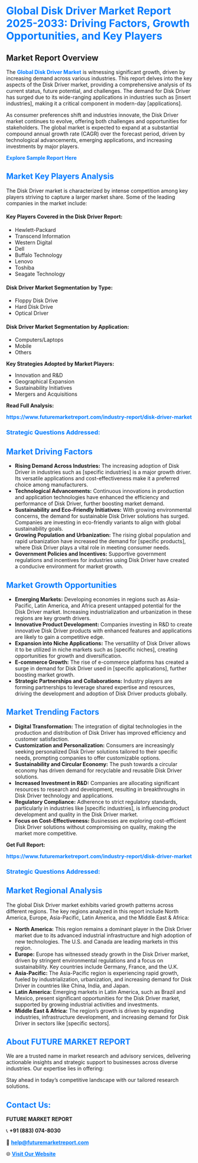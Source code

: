 <h1 style="color: #007BFF;">Global Disk Driver Market Report 2025-2033: Driving Factors, Growth Opportunities, and Key Players</h1>

<section id="overview">
<h2>Market Report Overview</h2>
<p>The <a href="https://www.futuremarketreport.com/industry-report/disk-driver-market" style="color: #007BFF; text-decoration: none;"><strong>Global Disk Driver Market</strong></a> is witnessing significant growth, driven by increasing demand across various industries. This report delves into the key aspects of the Disk Driver market, providing a comprehensive analysis of its current status, future potential, and challenges. The demand for Disk Driver has surged due to its wide-ranging applications in industries such as [insert industries], making it a critical component in modern-day [applications].</p>
<p>As consumer preferences shift and industries innovate, the Disk Driver market continues to evolve, offering both challenges and opportunities for stakeholders. The global market is expected to expand at a substantial compound annual growth rate (CAGR) over the forecast period, driven by technological advancements, emerging applications, and increasing investments by major players.</p>
</section>

<section id="overview">
<p><a href="https://www.futuremarketreport.com/request-sample/reportId=115580" style="color: #007BFF; text-decoration: none;"><strong>Explore Sample Report Here</strong></a></p>
</section>

<section id="key-players">
<h2 style="color: #007BFF;">Market Key Players Analysis</h2>
<p>The Disk Driver market is characterized by intense competition among key players striving to capture a larger market share. Some of the leading companies in the market include:</p>
<h4>Key Players Covered in the Disk Driver Report:</h4>
<ul><li>Hewlett-Packard</li><li>Transcend Information</li><li>Western Digital</li><li>Dell</li><li>Buffalo Technology</li><li>Lenovo</li><li>Toshiba</li><li>Seagate Technology</li></ul>
<h4>Disk Driver Market Segmentation by Type:</h4>
<ul><li>Floppy Disk Drive</li><li>Hard Disk Drive</li><li>Optical Driver</li></ul>

<h4>Disk Driver Market Segmentation by Application:</h4>
<ul><li>Computers/Laptops</li><li>Mobile</li><li>Others</li></ul>
<p><strong>Key Strategies Adopted by Market Players:</strong></p>
<ul>
<li>Innovation and R&D</li>
<li>Geographical Expansion</li>
<li>Sustainability Initiatives</li>
<li>Mergers and Acquisitions</li>
</ul>
</section>

<section>
<p><strong>Read Full Analysis: </strong></p><a href="https://www.futuremarketreport.com/industry-report/disk-driver-market" style="color: #007BFF; text-decoration: none;"><strong>https://www.futuremarketreport.com/industry-report/disk-driver-market</strong></a>
<h3 style="color: #007BFF;">Strategic Questions Addressed:</h3>
</section>

<section id="driving-factors">
<h2 style="color: #007BFF;">Market Driving Factors</h2>
<ul>
<li><strong>Rising Demand Across Industries:</strong> The increasing adoption of Disk Driver in industries such as [specific industries] is a major growth driver. Its versatile applications and cost-effectiveness make it a preferred choice among manufacturers.</li>
<li><strong>Technological Advancements:</strong> Continuous innovations in production and application technologies have enhanced the efficiency and performance of Disk Driver, further boosting market demand.</li>
<li><strong>Sustainability and Eco-Friendly Initiatives:</strong> With growing environmental concerns, the demand for sustainable Disk Driver solutions has surged. Companies are investing in eco-friendly variants to align with global sustainability goals.</li>
<li><strong>Growing Population and Urbanization:</strong> The rising global population and rapid urbanization have increased the demand for [specific products], where Disk Driver plays a vital role in meeting consumer needs.</li>
<li><strong>Government Policies and Incentives:</strong> Supportive government regulations and incentives for industries using Disk Driver have created a conducive environment for market growth.</li>
</ul>
</section>

<section id="growth-opportunities">
<h2 style="color: #007BFF;">Market Growth Opportunities</h2>
<ul>
<li><strong>Emerging Markets:</strong> Developing economies in regions such as Asia-Pacific, Latin America, and Africa present untapped potential for the Disk Driver market. Increasing industrialization and urbanization in these regions are key growth drivers.</li>
<li><strong>Innovative Product Development:</strong> Companies investing in R&D to create innovative Disk Driver products with enhanced features and applications are likely to gain a competitive edge.</li>
<li><strong>Expansion into Niche Applications:</strong> The versatility of Disk Driver allows it to be utilized in niche markets such as [specific niches], creating opportunities for growth and diversification.</li>
<li><strong>E-commerce Growth:</strong> The rise of e-commerce platforms has created a surge in demand for Disk Driver used in [specific applications], further boosting market growth.</li>
<li><strong>Strategic Partnerships and Collaborations:</strong> Industry players are forming partnerships to leverage shared expertise and resources, driving the development and adoption of Disk Driver products globally.</li>
</ul>
</section>

<section id="trending-factors">
<h2 style="color: #007BFF;">Market Trending Factors</h2>
<ul>
<li><strong>Digital Transformation:</strong> The integration of digital technologies in the production and distribution of Disk Driver has improved efficiency and customer satisfaction.</li>
<li><strong>Customization and Personalization:</strong> Consumers are increasingly seeking personalized Disk Driver solutions tailored to their specific needs, prompting companies to offer customizable options.</li>
<li><strong>Sustainability and Circular Economy:</strong> The push towards a circular economy has driven demand for recyclable and reusable Disk Driver solutions.</li>
<li><strong>Increased Investment in R&D:</strong> Companies are allocating significant resources to research and development, resulting in breakthroughs in Disk Driver technology and applications.</li>
<li><strong>Regulatory Compliance:</strong> Adherence to strict regulatory standards, particularly in industries like [specific industries], is influencing product development and quality in the Disk Driver market.</li>
<li><strong>Focus on Cost-Effectiveness:</strong> Businesses are exploring cost-efficient Disk Driver solutions without compromising on quality, making the market more competitive.</li>
</ul>
</section>

<section>
<p><strong>Get Full Report: </strong></p><a href="https://www.futuremarketreport.com/industry-report/disk-driver-market" style="color: #007BFF; text-decoration: none;"><strong>https://www.futuremarketreport.com/industry-report/disk-driver-market</strong></a>
<h3 style="color: #007BFF;">Strategic Questions Addressed:</h3>
</section>


<section id="regional-analysis">
<h2 style="color: #007BFF;">Market Regional Analysis</h2>
<p>The global Disk Driver market exhibits varied growth patterns across different regions. The key regions analyzed in this report include North America, Europe, Asia-Pacific, Latin America, and the Middle East & Africa:</p>
<ul>
<li><strong>North America:</strong> This region remains a dominant player in the Disk Driver market due to its advanced industrial infrastructure and high adoption of new technologies. The U.S. and Canada are leading markets in this region.</li>
<li><strong>Europe:</strong> Europe has witnessed steady growth in the Disk Driver market, driven by stringent environmental regulations and a focus on sustainability. Key countries include Germany, France, and the U.K.</li>
<li><strong>Asia-Pacific:</strong> The Asia-Pacific region is experiencing rapid growth, fueled by industrialization, urbanization, and increasing demand for Disk Driver in countries like China, India, and Japan.</li>
<li><strong>Latin America:</strong> Emerging markets in Latin America, such as Brazil and Mexico, present significant opportunities for the Disk Driver market, supported by growing industrial activities and investments.</li>
<li><strong>Middle East & Africa:</strong> The region’s growth is driven by expanding industries, infrastructure development, and increasing demand for Disk Driver in sectors like [specific sectors].</li>
</ul>
</section>

<footer>
<h2 style="color: #007BFF;">About FUTURE MARKET REPORT</h2>
<p>We are a trusted name in market research and advisory services, delivering actionable insights and strategic support to businesses across diverse industries. Our expertise lies in offering:</p>

<p>Stay ahead in today’s competitive landscape with our tailored research solutions.</p>

<h2 style="color: #007BFF;">Contact Us:</h2>
<p><strong>FUTURE MARKET REPORT</strong></p>
<p>📞 <strong>+91 (883) 074-8030</strong></p>
<p>📧 <strong><a href="mailto:help@futuremarketreport.com" style="color: #007BFF;">help@futuremarketreport.com</a></strong></p>
<p>🌐 <strong><a href="https://www.futuremarketreport.com/" style="color: #007BFF;">Visit Our Website</a></strong></p>
</footer>
